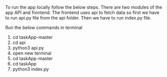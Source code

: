 To run the app locally follow the below steps.
There are two modules of the app API and frontend. The frontend uses api to fetch data so first we have to run api.py file from the api folder. Then we have to run index.py file.

Run the below commands in terminal

1. cd taskApp-master
2. cd api
3. python3 api.py
4. open new terminal
5. cd taskApp-master
6. cd taskApp
7. python3 index.py
